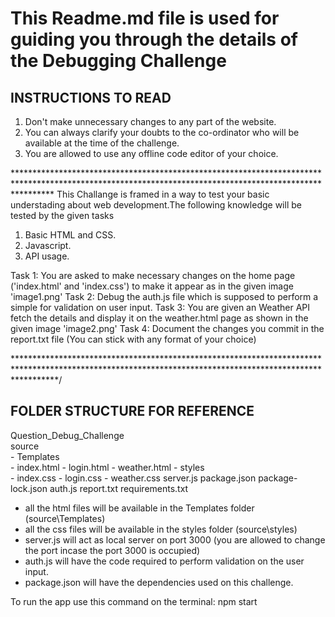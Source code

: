 # This Readme.md file is used for guiding you through the details of the Debugging Challenge

## INSTRUCTIONS TO READ
1) Don't make unnecessary changes to any part of the website.
2) You can always clarify your doubts to the co-ordinator who will be available at the time of the challenge.
3) You are allowed to use any offline code editor of your choice.

\********************************************************************************************************************************************************
This Challange is framed in a way to test your basic understading about web development.The following knowledge  will be tested by the given tasks
1) Basic HTML and CSS.
2) Javascript.
3) API usage.


Task 1: You are asked to make necessary changes on the home page ('index.html' and 'index.css') to make it appear as in the given image 'image1.png'
Task 2: Debug the auth.js file which is supposed to perform a simple for validation on user input.
Task 3: You are given an Weather API fetch the details and display it on the weather.html page as shown in the given image 'image2.png'
Task 4: Document the changes you commit in the report.txt file (You can stick with any format of your choice)

*********************************************************************************************************************************************************/
## FOLDER STRUCTURE FOR REFERENCE
Question_Debug_Challenge
    \
    source
        \
        - Templates
            \
                - index.html
                - login.html
                - weather.html
        - styles
            \
                - index.css
                - login.css
                - weather.css
    server.js
    package.json
    package-lock.json
    auth.js
    report.txt
    requirements.txt

* all the html files will be available in the Templates folder (source\Templates)
* all the css files will be available in the styles folder (source\styles)
* server.js will act as local server on port 3000 (you are allowed to change the port incase the port 3000 is occupied)
* auth.js will have the code required to perform validation on the user input.
* package.json will have the dependencies used on this challenge.

To run the app use this command on the terminal: npm start